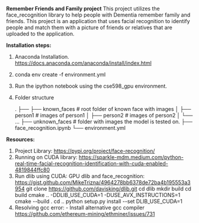 **Remember Friends and Family project**
This project utilizes the face_recognition library to help people with Dementia remember family and friends. This project is an application that uses facial recognition to identify people and match them with a picture of friends or relatives that are uploaded to the application. 


**Installation steps:**

1. Anaconda Installation. https://docs.anaconda.com/anaconda/install/index.html 
2. conda env create -f environment.yml
3. Run the ipython notebook using the cse598_gpu environment.
4. Folder structure 

	.
	├── 
	├── known_faces         		# root folder of known face with images
	│   ├── person1         		# images of person1
	│   ├── person2         		# images of person2
	│   └── ...
	├── unknown_faces			# folder with images the model is tested on.
	├── face_recognition.ipynb
	└── environment.yml

**Resources:**
1. Project Library: https://pypi.org/project/face-recognition/
2. Running on CUDA library: https://sparkle-mdm.medium.com/python-real-time-facial-recognition-identification-with-cuda-enabled-4819844ffc80
3. Run dlib using CUDA: GPU dlib and face_recognition: https://gist.github.com/MikeTrizna/4964278bb6378de72ba4b195553a3954
		git clone https://github.com/davisking/dlib.git
		cd dlib
		mkdir build
		cd build
		cmake .. -DDLIB_USE_CUDA=1 -DUSE_AVX_INSTRUCTIONS=1
		cmake --build .
		cd ..
		python setup.py install --set DLIB_USE_CUDA=1
4. Resolving gcc error: - Install alternative gcc compiler https://github.com/ethereum-mining/ethminer/issues/731


